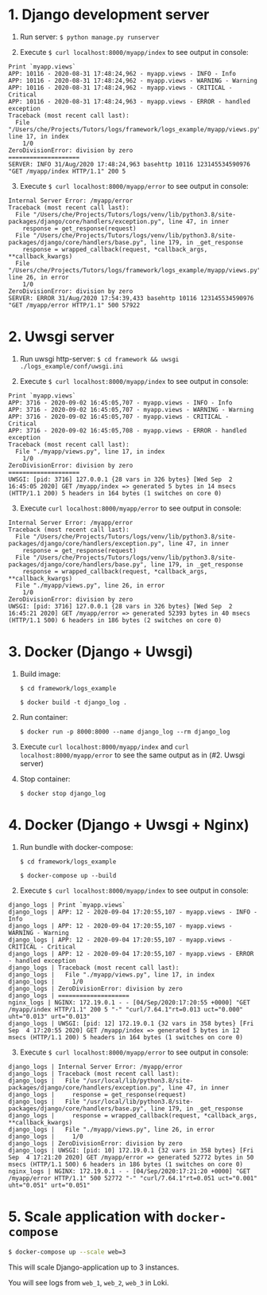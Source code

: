 
# 1. Django development server

1. Run server: `$ python manage.py runserver`

2. Execute `$ curl localhost:8000/myapp/index` to see output in console:

```log
Print `myapp.views`
APP: 10116 - 2020-08-31 17:48:24,962 - myapp.views - INFO - Info
APP: 10116 - 2020-08-31 17:48:24,962 - myapp.views - WARNING - Warning
APP: 10116 - 2020-08-31 17:48:24,962 - myapp.views - CRITICAL - Critical
APP: 10116 - 2020-08-31 17:48:24,963 - myapp.views - ERROR - handled exception
Traceback (most recent call last):
  File "/Users/che/Projects/Tutors/logs/framework/logs_example/myapp/views.py", line 17, in index
    1/0
ZeroDivisionError: division by zero
====================
SERVER: INFO 31/Aug/2020 17:48:24,963 basehttp 10116 123145534590976 "GET /myapp/index HTTP/1.1" 200 5
```

3. Execute `$ curl localhost:8000/myapp/error` to see output in console:

```log
Internal Server Error: /myapp/error
Traceback (most recent call last):
  File "/Users/che/Projects/Tutors/logs/venv/lib/python3.8/site-packages/django/core/handlers/exception.py", line 47, in inner
    response = get_response(request)
  File "/Users/che/Projects/Tutors/logs/venv/lib/python3.8/site-packages/django/core/handlers/base.py", line 179, in _get_response
    response = wrapped_callback(request, *callback_args, **callback_kwargs)
  File "/Users/che/Projects/Tutors/logs/framework/logs_example/myapp/views.py", line 26, in error
    1/0
ZeroDivisionError: division by zero
SERVER: ERROR 31/Aug/2020 17:54:39,433 basehttp 10116 123145534590976 "GET /myapp/error HTTP/1.1" 500 57922
```

# 2. Uwsgi server

1. Run uwsgi http-server: `$ cd framework && uwsgi ./logs_example/conf/uwsgi.ini`

2. Execute `$ curl localhost:8000/myapp/index` to see output in console:
```log
Print `myapp.views`
APP: 3716 - 2020-09-02 16:45:05,707 - myapp.views - INFO - Info
APP: 3716 - 2020-09-02 16:45:05,707 - myapp.views - WARNING - Warning
APP: 3716 - 2020-09-02 16:45:05,707 - myapp.views - CRITICAL - Critical
APP: 3716 - 2020-09-02 16:45:05,708 - myapp.views - ERROR - handled exception
Traceback (most recent call last):
  File "./myapp/views.py", line 17, in index
    1/0
ZeroDivisionError: division by zero
====================
UWSGI: [pid: 3716] 127.0.0.1 {28 vars in 326 bytes} [Wed Sep  2 16:45:05 2020] GET /myapp/index => generated 5 bytes in 14 msecs (HTTP/1.1 200) 5 headers in 164 bytes (1 switches on core 0)
```

3. Execute `curl localhost:8000/myapp/error` to see output in console:
```log
Internal Server Error: /myapp/error
Traceback (most recent call last):
  File "/Users/che/Projects/Tutors/logs/venv/lib/python3.8/site-packages/django/core/handlers/exception.py", line 47, in inner
    response = get_response(request)
  File "/Users/che/Projects/Tutors/logs/venv/lib/python3.8/site-packages/django/core/handlers/base.py", line 179, in _get_response
    response = wrapped_callback(request, *callback_args, **callback_kwargs)
  File "./myapp/views.py", line 26, in error
    1/0
ZeroDivisionError: division by zero
UWSGI: [pid: 3716] 127.0.0.1 {28 vars in 326 bytes} [Wed Sep  2 16:45:21 2020] GET /myapp/error => generated 52393 bytes in 40 msecs (HTTP/1.1 500) 6 headers in 186 bytes (2 switches on core 0)
```

# 3. Docker (Django + Uwsgi)

1. Build image: 

    `$ cd framework/logs_example`

    `$ docker build -t django_log .`

2. Run container:

    `$ docker run -p 8000:8000 --name django_log --rm django_log`

3. Execute `curl localhost:8000/myapp/index` and `curl localhost:8000/myapp/error` to see the same output as in (#2. Uwsgi server)

4. Stop container:

    `$ docker stop django_log`


  # 4. Docker (Django + Uwsgi + Nginx)

  1. Run bundle with docker-compose: 
      
      `$ cd framework/logs_example`

      `$ docker-compose up --build`

  2. Execute `$ curl localhost:8000/myapp/index` to see output in console:
```log
django_logs | Print `myapp.views`
django_logs | APP: 12 - 2020-09-04 17:20:55,107 - myapp.views - INFO - Info
django_logs | APP: 12 - 2020-09-04 17:20:55,107 - myapp.views - WARNING - Warning
django_logs | APP: 12 - 2020-09-04 17:20:55,107 - myapp.views - CRITICAL - Critical
django_logs | APP: 12 - 2020-09-04 17:20:55,107 - myapp.views - ERROR - handled exception
django_logs | Traceback (most recent call last):
django_logs |   File "./myapp/views.py", line 17, in index
django_logs |     1/0
django_logs | ZeroDivisionError: division by zero
django_logs | ====================
nginx_logs | NGINX: 172.19.0.1 - - [04/Sep/2020:17:20:55 +0000] "GET /myapp/index HTTP/1.1" 200 5 "-" "curl/7.64.1"rt=0.013 uct="0.000" uht="0.013" urt="0.013"
django_logs | UWSGI: [pid: 12] 172.19.0.1 {32 vars in 358 bytes} [Fri Sep  4 17:20:55 2020] GET /myapp/index => generated 5 bytes in 12 msecs (HTTP/1.1 200) 5 headers in 164 bytes (1 switches on core 0)
```

  3. Execute `$ curl localhost:8000/myapp/error` to see output in console:

```log
django_logs | Internal Server Error: /myapp/error
django_logs | Traceback (most recent call last):
django_logs |   File "/usr/local/lib/python3.8/site-packages/django/core/handlers/exception.py", line 47, in inner
django_logs |     response = get_response(request)
django_logs |   File "/usr/local/lib/python3.8/site-packages/django/core/handlers/base.py", line 179, in _get_response
django_logs |     response = wrapped_callback(request, *callback_args, **callback_kwargs)
django_logs |   File "./myapp/views.py", line 26, in error
django_logs |     1/0
django_logs | ZeroDivisionError: division by zero
django_logs | UWSGI: [pid: 10] 172.19.0.1 {32 vars in 358 bytes} [Fri Sep  4 17:21:20 2020] GET /myapp/error => generated 52772 bytes in 50 msecs (HTTP/1.1 500) 6 headers in 186 bytes (1 switches on core 0)
nginx_logs | NGINX: 172.19.0.1 - - [04/Sep/2020:17:21:20 +0000] "GET /myapp/error HTTP/1.1" 500 52772 "-" "curl/7.64.1"rt=0.051 uct="0.001" uht="0.051" urt="0.051"
```

# 5. Scale application with `docker-compose`

```bash
$ docker-compose up --scale web=3
```
This will scale Django-application up to 3 instances. 

You will see logs from `web_1`, `web_2`, `web_3` in Loki.

